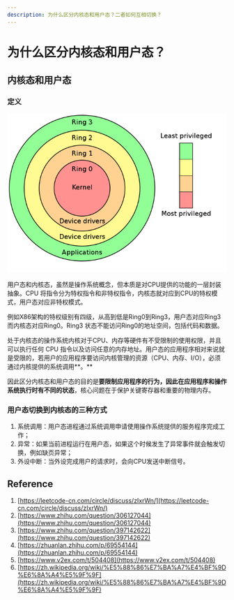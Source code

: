 ```yaml
---
description: 为什么区分内核态和用户态？二者如何互相切换？
---
```


# 为什么区分内核态和用户态？

## 内核态和用户态

### 定义

![](../.gitbook/assets/image%20%2880%29.png)

用户态和内核态，虽然是操作系统概念，但本质是对CPU提供的功能的一层封装抽象。CPU 将指令分为特权指令和非特权指令，内核态就对应到CPU的特权模式，用户态对应非特权模式。

例如X86架构的特权级别有四级，从高到低是Ring0到Ring3，用户态对应Ring3而内核态对应Ring0。Ring3 状态不能访问Ring0的地址空间，包括代码和数据。

处于内核态的操作系统内核对于CPU、内存等硬件有不受限制的使用权限，并且可以执行任何 CPU 指令以及访问任意的内存地址。用户态的应用程序相对来说就是受限的，若用户的应用程序要访问内核管理的资源（CPU、内存、I/O），必须通过内核提供的系统调用**。**

因此区分内核态和用户态的目的是**要限制应用程序的行为，因此在应用程序和操作系统执行时有不同的状态**，核心问题在于保护关键寄存器和重要的物理内存。

### **用户态切换到内核态的三种方式**

1. 系统调用：用户态进程通过系统调用申请使用操作系统提供的服务程序完成工作；
2. 异常：如果当前进程运行在用户态，如果这个时候发生了异常事件就会触发切换，例如缺页异常；
3. 外设中断：当外设完成用户的请求时，会向CPU发送中断信号。

## Reference

1. [https://leetcode-cn.com/circle/discuss/zIxrWn/](https://leetcode-cn.com/circle/discuss/zIxrWn/)
2. [https://www.zhihu.com/question/306127044](https://www.zhihu.com/question/306127044)
3. [https://www.zhihu.com/question/397142622](https://www.zhihu.com/question/397142622)
4. [https://zhuanlan.zhihu.com/p/69554144](https://zhuanlan.zhihu.com/p/69554144)
5. [https://www.v2ex.com/t/504408](https://www.v2ex.com/t/504408)
6. [https://zh.wikipedia.org/wiki/%E5%88%86%E7%BA%A7%E4%BF%9D%E6%8A%A4%E5%9F%9F](https://zh.wikipedia.org/wiki/%E5%88%86%E7%BA%A7%E4%BF%9D%E6%8A%A4%E5%9F%9F)

